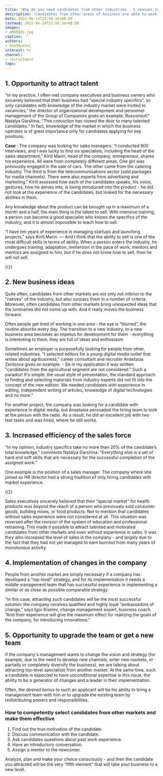 ```yaml
---
title: "Why do you need candidates from other industries - 5 reasons to hire them"
description: 'Candidates from other areas of business are able to work wonders - bring new ideas, increase sales at times, change business processes and strategy. But when hiring people "from the outside" it is important to consider some points. What and why, HeadHunter found out by interviewing HRs'
date: 2022-06-14T23:56:16+08:00
lastmod: 2022-06-14T23:56:16+08:00
images:
- qMU6QZk.jpg
caption: ''
authors:
- headhunter
interest: hr
channel: 
- recruitment
tags: 
---
```


1\. Opportunity to attract talent
---------------------------------

“In my practice, I often met company executives and business owners who sincerely believed that their business had “special industry specifics”, so only candidates with knowledge of the industry market were invited to vacancies,” the director of organizational development and personnel management of the Group of Companies gives an example. Rusconsult" Natalya Garshina. “This conviction has closed the door to many talented candidates.” In fact, knowledge of the market in which the business operates is of great importance only for candidates applying for key positions.

**Case** : The company was looking for sales managers. “I conducted 800 interviews, and I was lucky to find six specialists, including the head of the sales department,” Kirill Marin, head of the company, entrepreneur, shares his experience. All were from completely different areas. One girl was previously engaged in the sale of cars. The other came from the catering industry. The third is from the telecommunications sector (sold packages for media channels). There were also experts from advertising and marketing.” Kirill assessed how each of the candidates speaks, his voice, gestures, how he delves into, is being introduced into the product - he did not look at the experience of the candidates, but looked for the necessary abilities in them.

Any knowledge about the product can be brought up in a maximum of a month and a half, the main thing is the talent to sell. With intensive training, a person can become a good specialist who knows the specifics of the industry, and it is almost impossible to teach how to sell.

“I have ten years of experience in managing startups and launching projects,” says Kirill Marin. — And I think that the ability to sell is one of the most difficult skills in terms of ability. When a person enters the industry, he undergoes training, adaptation, immersion in the pace of work, mentors and mentors are assigned to him, but if he does not know how to sell, then he will not sell.

{{<ads>}}

2\. New business ideas
----------------------

Quite often, candidates from other markets are not only not inferior to the “natives” of the industry, but also surpass them in a number of criteria. Moreover, often candidates from other markets bring unexpected ideas that the luminaries did not come up with. And it really moves the business forward.

Often people get tired of working in one area - the eye is “blurred”, the routine absorbs every day. The transition to a new industry, to a new business area becomes an impetus for development for them - everything is interesting to them, they are full of ideas and enthusiasm.

Sometimes an employer is purposefully looking for people from other, related industries. “I selected editors for a young digital media outlet that writes about agribusiness,” career consultant and recruiter Anastasia Zentsova gives an example. \- So in my application it was written "candidates from the agricultural segment are not considered." Such a paradox! It's simple: the usual style of presentation, the standard approach to finding and selecting materials from industry experts did not fit into the concept of the new edition. We needed candidates with experience in editing, independent writing of articles, knowledge of digital technologies and no more.”

For another project, the company was looking for a candidate with experience in digital media, but Anastasia persuaded the hiring team to look at the person with the radio. As a result, he did an excellent job with two test tasks and was hired, where he still works.

3\. Increased efficiency of the sales force
-------------------------------------------

“In my opinion, industry specifics take no more than 20% of the candidate’s total knowledge,” comments Natalya Garshina. “Everything else is a set of hard and soft skills that are necessary for the successful completion of the assigned work.”

One example is the position of a sales manager. The company where she joined as HR director had a strong tradition of only hiring candidates with market experience.

{{<ads>}}

Sales executives sincerely believed that their “special market” for health products was beyond the reach of a person who previously sold consumer goods, building mixes, or food products. Not to mention that candidates without sales experience were not considered at all. This situation was reversed after the revision of the system of education and professional retraining. This made it possible to attract talented and motivated candidates from other markets and even without experience in sales. It was they who increased the level of sales in the company - and largely due to the fact that they had not yet managed to earn burnout from many years of monotonous activity.

4\. Implementation of changes in the company
--------------------------------------------

People from another market are simply necessary if a company has developed a “top-level” strategy, and for its implementation it needs a middle management team that has successful experience in implementing a similar or as close as possible comparable strategy.

“In this case, attracting such candidates will be the most successful solution: the company receives qualified and highly loyal “ambassadors of change,” says Igor Kiselev, change management expert, business coach. “And their experience will give the maximum effect for realizing the goals of the company, for introducing innovations.”

5\. Opportunity to upgrade the team or get a new team
-----------------------------------------------------

If the company's management wants to change the vision and strategy (for example, due to the need to develop new channels, enter new markets, or partially or completely diversify the business), we are talking about attracting top-level specialists from another market. At the same time, such a candidate is expected to have unconditional expertise in this issue, the ability to be a generator of changes and a leader in their implementation.

Often, the desired bonus to such an applicant will be his ability to bring a management team with him or to upgrade the existing team by redistributing powers and responsibilities.

### How to competently select candidates from other markets and make them effective

1.  Find out the true motivation of the candidate.
2.  Discuss communication with the candidate.
3.  Ask candidates questions about past work experience.
4.  Have an introductory conversation.
5.  Assign a mentor to the newcomer.

Analyze, plan and make your choice consciously - and then the candidate you attracted will be the very “fifth element” that will take your business to a new level.
